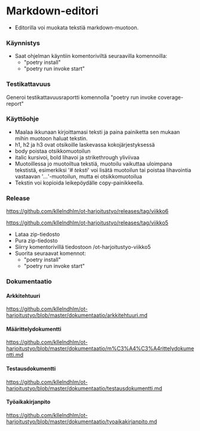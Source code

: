 # Markdown-editori
- Editorilla voi muokata tekstiä markdown-muotoon.

### Käynnistys
- Saat ohjelman käyntiin komentoriviltä seuraavilla komennoilla:
    - "poetry install"
    - "poetry run invoke start"

### Testikattavuus
Generoi testikattavuusraportti komennolla "poetry run invoke coverage-report"

### Käyttöohje
- Maalaa ikkunaan kirjoittamasi teksti ja paina painiketta sen mukaan mihin muotoon haluat tekstin.
- h1, h2 ja h3 ovat otsikoille laskevassa kokojärjestyksessä
- body poistaa otsikkomuotoilun
- italic kursivoi, bold lihavoi ja strikethrough yliviivaa
- Muotoillessa jo muotoiltua tekstiä, muotoilu vaikuttaa uloimpana tekstistä, esimerkiksi '*# teksti*' voi lisätä muotoilun tai poistaa lihavointia vastaavan '*...*'-muotoilun, mutta ei otsikkomuotoilua
- Tekstin voi kopioida leikepöydälle copy-painikkeella.

### Release
https://github.com/kllelndhlm/ot-harjoitustyo/releases/tag/viikko6

https://github.com/kllelndhlm/ot-harjoitustyo/releases/tag/viikko5

- Lataa zip-tiedosto
- Pura zip-tiedosto
- Siirry komentorivillä tiedostoon /ot-harjoitustyo-viikko5
- Suorita seuraavat komennot:
   - "poetry install"
   - "poetry run invoke start"

### Dokumentaatio
#### Arkkitehtuuri
https://github.com/kllelndhlm/ot-harjoitustyo/blob/master/dokumentaatio/arkkitehtuuri.md

#### Määrittelydokumentti
https://github.com/kllelndhlm/ot-harjoitustyo/blob/master/dokumentaatio/m%C3%A4%C3%A4rittelydokumentti.md

#### Testausdokumentti
https://github.com/kllelndhlm/ot-harjoitustyo/blob/master/dokumentaatio/testausdokumentti.md

#### Työaikakirjanpito
https://github.com/kllelndhlm/ot-harjoitustyo/blob/master/dokumentaatio/tyoaikakirjanpito.md

